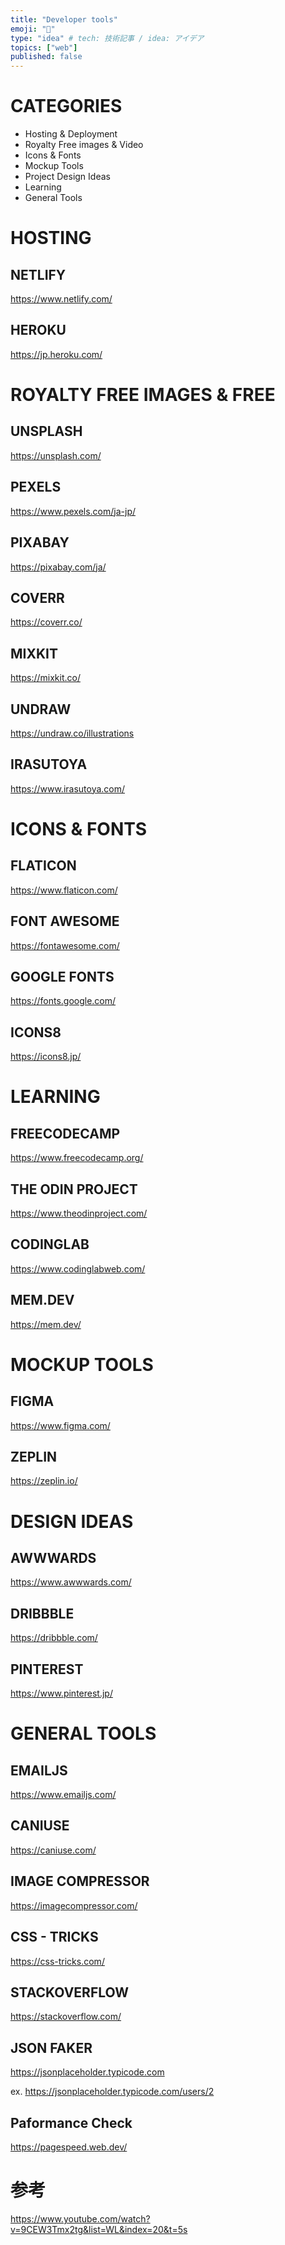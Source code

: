 ```yaml
---
title: "Developer tools"
emoji: "💭"
type: "idea" # tech: 技術記事 / idea: アイデア
topics: ["web"]
published: false
---
```


# CATEGORIES
* Hosting & Deployment
* Royalty Free images & Video
* Icons & Fonts
* Mockup Tools
* Project Design Ideas
* Learning
* General Tools

# HOSTING

## NETLIFY
https://www.netlify.com/

## HEROKU
https://jp.heroku.com/

# ROYALTY FREE IMAGES & FREE

## UNSPLASH
https://unsplash.com/
## PEXELS
https://www.pexels.com/ja-jp/
## PIXABAY
https://pixabay.com/ja/
## COVERR
https://coverr.co/
## MIXKIT
https://mixkit.co/
## UNDRAW
https://undraw.co/illustrations
## IRASUTOYA
https://www.irasutoya.com/

# ICONS & FONTS

## FLATICON
https://www.flaticon.com/
## FONT AWESOME
https://fontawesome.com/
## GOOGLE FONTS
https://fonts.google.com/
## ICONS8
https://icons8.jp/

# LEARNING

## FREECODECAMP
https://www.freecodecamp.org/
## THE ODIN PROJECT
https://www.theodinproject.com/
## CODINGLAB
https://www.codinglabweb.com/
## MEM.DEV
https://mem.dev/

# MOCKUP TOOLS

## FIGMA
https://www.figma.com/
## ZEPLIN
https://zeplin.io/

# DESIGN IDEAS

## AWWWARDS
https://www.awwwards.com/
## DRIBBBLE
https://dribbble.com/
## PINTEREST
https://www.pinterest.jp/

# GENERAL TOOLS

## EMAILJS
https://www.emailjs.com/
## CANIUSE
https://caniuse.com/
## IMAGE COMPRESSOR
https://imagecompressor.com/
## CSS - TRICKS
https://css-tricks.com/
## STACKOVERFLOW
https://stackoverflow.com/

## JSON FAKER
https://jsonplaceholder.typicode.com

ex.
https://jsonplaceholder.typicode.com/users/2

## Paformance Check
https://pagespeed.web.dev/

# 参考
https://www.youtube.com/watch?v=9CEW3Tmx2tg&list=WL&index=20&t=5s
